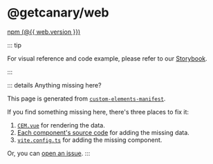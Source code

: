 <script setup lang="ts">
    import { data as web } from "@data/version_web.data.js";
    import CEM from "@components/CEM.vue";
</script>

# @getcanary/web

[npm (@{{ web.version }})](https://www.npmjs.com/package/@getcanary/web)

::: tip

For visual reference and code example, please refer to our [Storybook](https://storybook.getcanary.dev).

:::

::: details Anything missing here?

This page is generated from [`custom-elements-manifest`](https://custom-elements-manifest.open-wc.org/analyzer/getting-started/#supported-jsdoc).

If you find something missing here, there's three places to fix it:

1. [`CEM.vue`](https://github.com/fastrepl/canary/blob/main/js/apps/docs/components/CEM.vue) for rendering the data.
2. [Each component's source code](https://github.com/fastrepl/canary/tree/main/js/packages/web/src/components) for adding the missing data.
3. [`vite.config.ts`](https://github.com/fastrepl/canary/blob/main/js/packages/web/vite.config.ts) for adding the missing component.

Or, you can [open an issue](https://github.com/fastrepl/canary/issues/new).
:::

<CEM />
